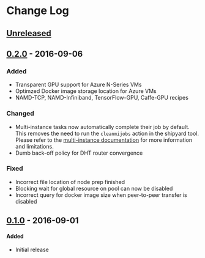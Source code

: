 # Change Log

## [Unreleased]

## [0.2.0] - 2016-09-06
### Added
- Transparent GPU support for Azure N-Series VMs
- Optimzed Docker image storage location for Azure VMs
- NAMD-TCP, NAMD-Infiniband, TensorFlow-GPU, Caffe-GPU recipes

### Changed
- Multi-instance tasks now automatically complete their job by default. This
removes the need to run the `cleanmijobs` action in the shipyard tool.
Please refer to the
[multi-instance documentation](docs/80-batch-shipyard-multi-instance-tasks.md)
for more information and limitations.
- Dumb back-off policy for DHT router convergence

### Fixed
- Incorrect file location of node prep finished
- Blocking wait for global resource on pool can now be disabled
- Incorrect query for docker image size when peer-to-peer transfer is disabled

## [0.1.0] - 2016-09-01
#### Added
- Initial release

[Unreleased]: https://github.com/Azure/batch-shipyard/compare/0.2.0...HEAD
[0.2.0]: https://github.com/Azure/batch-shipyard/compare/0.1.0...0.2.0
[0.1.0]: https://github.com/Azure/batch-shipyard/compare/ab1fa4d...0.1.0

